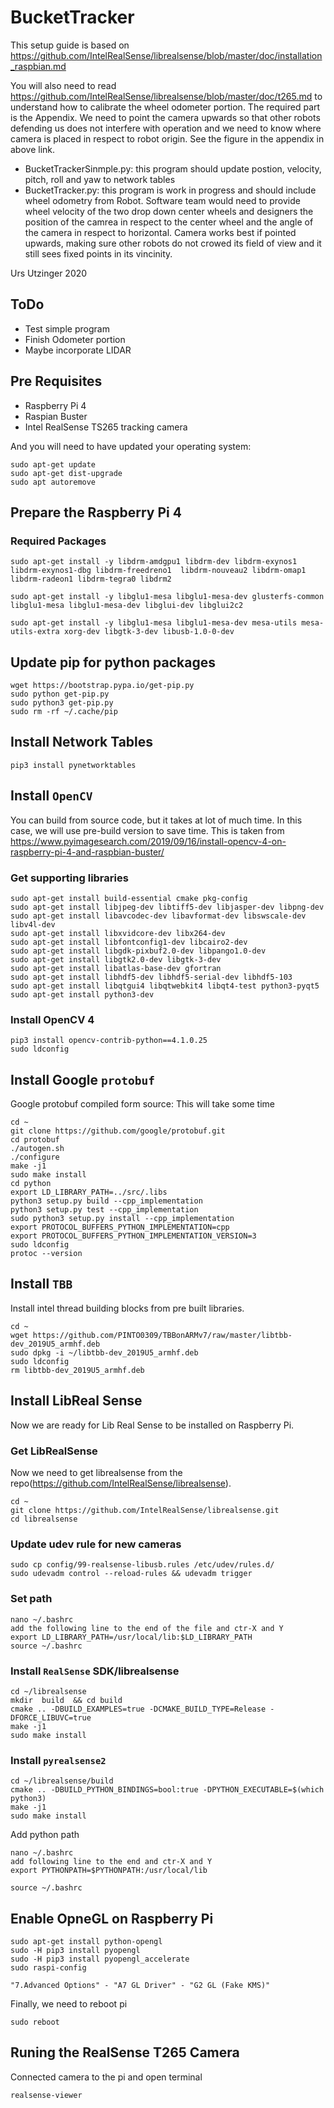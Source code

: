 # BucketTracker

This setup guide is based on https://github.com/IntelRealSense/librealsense/blob/master/doc/installation_raspbian.md

You will also need to read 
https://github.com/IntelRealSense/librealsense/blob/master/doc/t265.md
to understand how to calibrate the wheel odometer portion. The required part is the Appendix. We need to point the camera upwards so that other robots defending us does not interfere with operation and we need to know where camera is placed in respect to robot origin. See the figure in the appendix in above link.

- BucketTrackerSinmple.py: this program should update postion, velocity, pitch, roll and yaw to network tables
- BucketTracker.py: this program is work in progress and should include wheel odometry from Robot. Software team would need to provide wheel velocity of the two drop down center wheels and designers the position of the camrea in respect to the center wheel and the angle of the camera in respect to horizontal. Camera works best if pointed upwards, making sure other robots do not crowed its field of view and it still sees fixed points in its vincinity. 

Urs Utzinger 2020

## ToDo
- Test simple program
- Finish Odometer portion
- Maybe incorporate LIDAR

## Pre Requisites
- Raspberry Pi 4
- Raspian Buster
- Intel RealSense TS265 tracking camera

And you will need to have updated your operating system:
```
sudo apt-get update
sudo apt-get dist-upgrade
sudo apt autoremove
```

## Prepare the Raspberry Pi 4

### Required Packages
```
sudo apt-get install -y libdrm-amdgpu1 libdrm-dev libdrm-exynos1 libdrm-exynos1-dbg libdrm-freedreno1  libdrm-nouveau2 libdrm-omap1 libdrm-radeon1 libdrm-tegra0 libdrm2

sudo apt-get install -y libglu1-mesa libglu1-mesa-dev glusterfs-common libglu1-mesa libglu1-mesa-dev libglui-dev libglui2c2

sudo apt-get install -y libglu1-mesa libglu1-mesa-dev mesa-utils mesa-utils-extra xorg-dev libgtk-3-dev libusb-1.0-0-dev
```

## Update pip for python packages
```
wget https://bootstrap.pypa.io/get-pip.py
sudo python get-pip.py
sudo python3 get-pip.py
sudo rm -rf ~/.cache/pip
```

## Install Network Tables
```
pip3 install pynetworktables
```

## Install `OpenCV`
You can build from source code, but it takes at lot of much time. In this case, we will use pre-build version to save time.
This is taken from https://www.pyimagesearch.com/2019/09/16/install-opencv-4-on-raspberry-pi-4-and-raspbian-buster/

### Get supporting libraries
```
sudo apt-get install build-essential cmake pkg-config
sudo apt-get install libjpeg-dev libtiff5-dev libjasper-dev libpng-dev
sudo apt-get install libavcodec-dev libavformat-dev libswscale-dev libv4l-dev
sudo apt-get install libxvidcore-dev libx264-dev
sudo apt-get install libfontconfig1-dev libcairo2-dev
sudo apt-get install libgdk-pixbuf2.0-dev libpango1.0-dev
sudo apt-get install libgtk2.0-dev libgtk-3-dev
sudo apt-get install libatlas-base-dev gfortran
sudo apt-get install libhdf5-dev libhdf5-serial-dev libhdf5-103
sudo apt-get install libqtgui4 libqtwebkit4 libqt4-test python3-pyqt5
sudo apt-get install python3-dev
```

### Install OpenCV 4
```
pip3 install opencv-contrib-python==4.1.0.25
sudo ldconfig
```

## Install  Google `protobuf`
Google protobuf compiled form source: This will take some time

```
cd ~
git clone https://github.com/google/protobuf.git
cd protobuf
./autogen.sh
./configure
make -j1
sudo make install
cd python
export LD_LIBRARY_PATH=../src/.libs
python3 setup.py build --cpp_implementation 
python3 setup.py test --cpp_implementation
sudo python3 setup.py install --cpp_implementation
export PROTOCOL_BUFFERS_PYTHON_IMPLEMENTATION=cpp
export PROTOCOL_BUFFERS_PYTHON_IMPLEMENTATION_VERSION=3
sudo ldconfig
protoc --version
```

## Install `TBB`
Install intel thread building blocks from pre built libraries.

```
cd ~
wget https://github.com/PINTO0309/TBBonARMv7/raw/master/libtbb-dev_2019U5_armhf.deb
sudo dpkg -i ~/libtbb-dev_2019U5_armhf.deb
sudo ldconfig
rm libtbb-dev_2019U5_armhf.deb
```

## Install LibReal Sense
Now we are ready for Lib Real Sense to be installed on Raspberry Pi.

### Get LibRealSense
Now we need to get librealsense from the repo(https://github.com/IntelRealSense/librealsense).
```
cd ~
git clone https://github.com/IntelRealSense/librealsense.git
cd librealsense
```

### Update udev rule for new cameras
```
sudo cp config/99-realsense-libusb.rules /etc/udev/rules.d/ 
sudo udevadm control --reload-rules && udevadm trigger 

```

### Set path
```
nano ~/.bashrc
add the following line to the end of the file and ctr-X and Y
export LD_LIBRARY_PATH=/usr/local/lib:$LD_LIBRARY_PATH
source ~/.bashrc
```

### Install `RealSense` SDK/librealsense
```
cd ~/librealsense
mkdir  build  && cd build
cmake .. -DBUILD_EXAMPLES=true -DCMAKE_BUILD_TYPE=Release -DFORCE_LIBUVC=true
make -j1
sudo make install
```

### Install `pyrealsense2`
```
cd ~/librealsense/build
cmake .. -DBUILD_PYTHON_BINDINGS=bool:true -DPYTHON_EXECUTABLE=$(which python3)
make -j1
sudo make install
```

Add python path
```
nano ~/.bashrc
add following line to the end and ctr-X and Y
export PYTHONPATH=$PYTHONPATH:/usr/local/lib

source ~/.bashrc
```

## Enable OpneGL on Raspberry Pi
```
sudo apt-get install python-opengl
sudo -H pip3 install pyopengl
sudo -H pip3 install pyopengl_accelerate
sudo raspi-config

"7.Advanced Options" - "A7 GL Driver" - "G2 GL (Fake KMS)"
```

Finally, we  need to reboot pi
```
sudo reboot
```

## Runing the RealSense T265 Camera
Connected camera to the pi and open terminal
```
realsense-viewer
```
